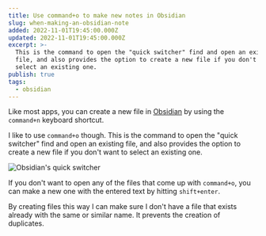 ```yaml
---
title: Use command+o to make new notes in Obsidian
slug: when-making-an-obsidian-note
added: 2022-11-01T19:45:00.000Z
updated: 2022-11-01T19:45:00.000Z
excerpt: >-
  This is the command to open the "quick switcher" find and open an existing
  file, and also provides the option to create a new file if you don't want to
  select an existing one.
publish: true
tags:
  - obsidian
---
```


Like most apps, you can create a new file in [Obsidian](https://obsidian.md/) by using the `command+n` keyboard shortcut. 

I like to use `command+o` though. This is the command to open the "quick switcher" find and open an existing file, and also provides the option to create a new file if you don't want to select an existing one.

![Obsidian's quick switcher](/images/quick-switcher.png)

If you don't want to open any of the files that come up with `command+o`, you can make a new one with the entered text by hitting `shift+enter`.

By creating files this way I can make sure I don't have a file that exists already with the same or similar name. It prevents the creation of duplicates.
